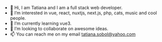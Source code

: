 - 👋 Hi, I am Tatiana and I am a full stack web developer.
- 👀 I’m interested in vue, react, nuxtjs, next.js, php, cats, music and cool people.
- 🌱 I’m currently learning vue3.
- 💞️ I’m looking to collaborate on awesome ideas.
- 📫 You can reach me on my email tatiana.sobol@yahoo.com

<!---
soboltatiana/soboltatiana is a ✨ special ✨ repository because its `README.md` (this file) appears on your GitHub profile.
You can click the Preview link to take a look at your changes.
--->

